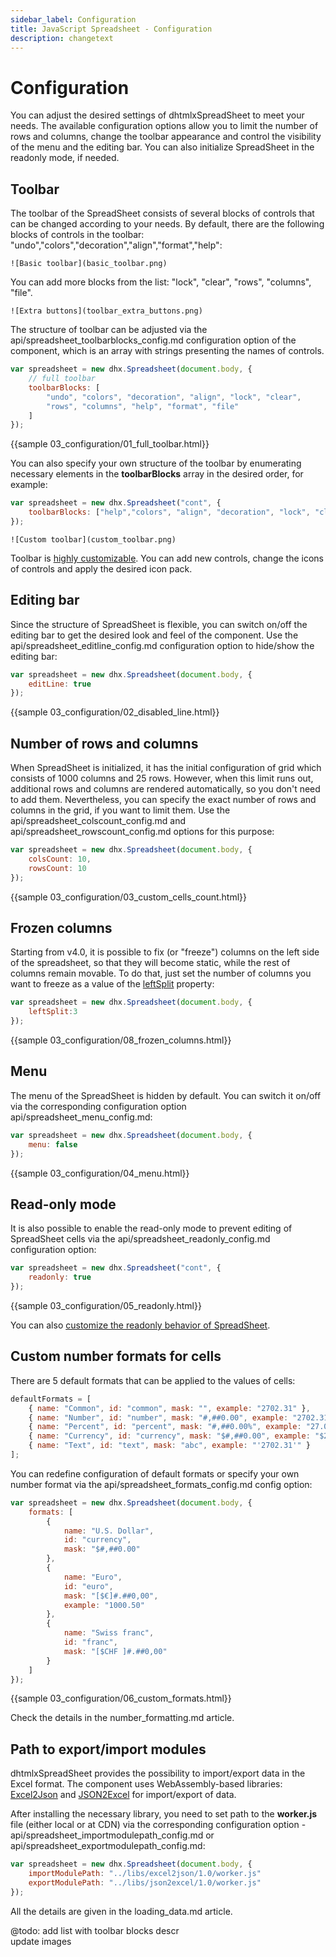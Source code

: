 ```yaml
---
sidebar_label: Configuration
title: JavaScript Spreadsheet - Configuration
description: changetext
---
```


# Configuration


You can adjust the desired settings of dhtmlxSpreadSheet to meet your needs. The available configuration options allow you to limit the number of rows and columns, change the toolbar appearance and control
the visibility of the menu and the editing bar. You can also initialize SpreadSheet in the readonly mode, if needed.

Toolbar
-----------

The toolbar of the SpreadSheet consists of several blocks of controls that can be changed according to your needs. By default, there are the following blocks of controls in the toolbar: 
"undo","colors","decoration","align","format","help": 
```
![Basic toolbar](basic_toolbar.png)
```
You can add more blocks from the list: "lock", "clear", "rows", "columns", "file".
```
![Extra buttons](toolbar_extra_buttons.png)
```
The structure of toolbar can be adjusted via the api/spreadsheet_toolbarblocks_config.md configuration option of the component, which is an array with strings presenting the names of controls.

~~~js
var spreadsheet = new dhx.Spreadsheet(document.body, {
	// full toolbar
    toolbarBlocks: [
    	"undo", "colors", "decoration", "align", "lock", "clear", 
        "rows", "columns", "help", "format", "file"
    ]
});
~~~

{{sample  03_configuration/01_full_toolbar.html}}

You can also specify your own structure of the toolbar by enumerating necessary elements in the **toolbarBlocks** array in the desired order, for example:

~~~js
var spreadsheet = new dhx.Spreadsheet("cont", {
	toolbarBlocks: ["help","colors", "align", "decoration", "lock", "clear"]
});
~~~
```
![Custom toolbar](custom_toolbar.png)
```
Toolbar is [highly customizable](customization.md). You can add new controls, change the icons of controls and apply the desired icon pack. 

Editing bar
-------------

Since the structure of SpreadSheet is flexible, you can switch on/off the editing bar to get the desired look and feel of the component. Use the api/spreadsheet_editline_config.md configuration option to hide/show
the editing bar:

~~~js
var spreadsheet = new dhx.Spreadsheet(document.body, {
    editLine: true
});
~~~

{{sample 03_configuration/02_disabled_line.html}}


Number of rows and columns
-------------------

When SpreadSheet is initialized, it has the initial configuration of grid which consists of 1000 columns and 25 rows. However, when this limit runs out, additional rows and columns are rendered automatically, so you
don't need to add them. Nevertheless, you can specify the exact number of rows and columns in the grid, if you want to limit them. Use the api/spreadsheet_colscount_config.md and api/spreadsheet_rowscount_config.md
options for this purpose:  

~~~js
var spreadsheet = new dhx.Spreadsheet(document.body, {          
    colsCount: 10,
    rowsCount: 10
});
~~~

{{sample 03_configuration/03_custom_cells_count.html}}

Frozen columns
----------------

Starting from v4.0, it is possible to fix (or "freeze") columns on the left side of the spreadsheet, so that they will become static, while the rest of columns remain movable. To do that, just set the number of columns you want to freeze as a value of the [leftSplit](api/spreadsheet_leftsplit_config.md) property:

~~~js
var spreadsheet = new dhx.Spreadsheet(document.body, {          
    leftSplit:3 
});
~~~

{{sample	03_configuration/08_frozen_columns.html}}

Menu
----------

The menu of the SpreadSheet is hidden by default. You can switch it on/off via the corresponding configuration option api/spreadsheet_menu_config.md:

~~~js
var spreadsheet = new dhx.Spreadsheet(document.body, {
	menu: false
});
~~~

{{sample 03_configuration/04_menu.html}}

Read-only mode
----------------

It is also possible to enable the read-only mode to prevent editing of SpreadSheet cells via the api/spreadsheet_readonly_config.md configuration option:

~~~js
var spreadsheet = new dhx.Spreadsheet("cont", {
	readonly: true
});
~~~

{{sample 	03_configuration/05_readonly.html}}

You can also [customize the readonly behavior of SpreadSheet](customization.md#customreadonlymode).


Custom number formats for cells 
--------------------------

There are 5 default formats that can be applied to the values of cells:

~~~js
defaultFormats = [
	{ name: "Common", id: "common", mask: "", example: "2702.31" },
	{ name: "Number", id: "number", mask: "#,##0.00", example: "2702.31" },
	{ name: "Percent", id: "percent", mask: "#,##0.00%", example: "27.0231%" },
	{ name: "Currency", id: "currency", mask: "$#,##0.00", example: "$2702.31" },
	{ name: "Text", id: "text", mask: "abc", example: "'2702.31'" }
];
~~~

You can redefine configuration of default formats or specify your own number format via the api/spreadsheet_formats_config.md config option:

~~~js
var spreadsheet = new dhx.Spreadsheet(document.body, {          
    formats: [
    	{
    		name: "U.S. Dollar",
    		id: "currency",
    		mask: "$#,##0.00"
    	},
    	{
    		name: "Euro",
    		id: "euro",
    		mask: "[$€]#.##0,00",
    		example: "1000.50"
    	},
    	{
    		name: "Swiss franc",
    		id: "franc",
    		mask: "[$CHF ]#.##0,00"
    	}
    ]
});
~~~

{{sample 03_configuration/06_custom_formats.html}}

Check the details in the number_formatting.md article.

Path to export/import modules
-------------------

dhtmlxSpreadSheet provides the possibility to import/export data in the Excel format. The component uses WebAssembly-based libraries: [Excel2Json](https://github.com/dhtmlx/excel2json)
and [JSON2Excel](https://github.com/dhtmlx/json2excel) for import/export of data. 

After installing the necessary library, you need to set path to the **worker.js** file (either local or at CDN)
via the corresponding configuration option - api/spreadsheet_importmodulepath_config.md or api/spreadsheet_exportmodulepath_config.md:

~~~js
var spreadsheet = new dhx.Spreadsheet(document.body, {  
	importModulePath: "../libs/excel2json/1.0/worker.js"
	exportModulePath: "../libs/json2excel/1.0/worker.js"
});
~~~

All the details are given in the loading_data.md article. 



@todo: 
add list with toolbar blocks descr<br>
update images

